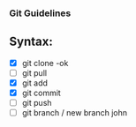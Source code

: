 ### Git Guidelines

## Syntax:

- [X] git clone -ok
- [ ] git pull
- [X] git add
- [X] git commit
- [ ] git push
- [ ] git branch / new branch john
